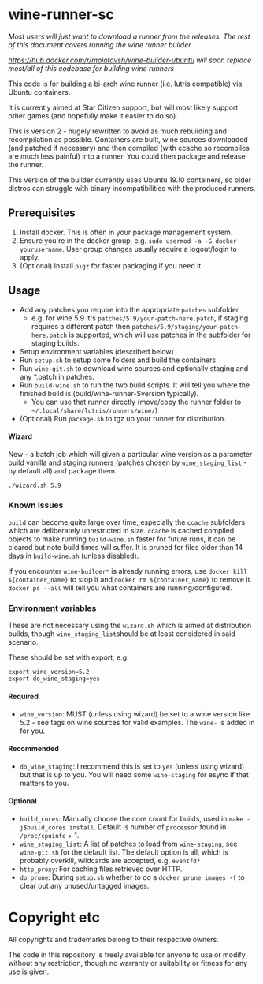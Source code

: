 # wine-runner-sc

_Most users will just want to download a runner from the releases. The rest of this document covers running the wine runner builder._

_https://hub.docker.com/r/molotovsh/wine-builder-ubuntu will soon replace most/all of this codebase for building wine runners_

This code is for building a bi-arch wine runner (i.e. lutris compatible) via Ubuntu containers.

It is currently aimed at Star Citizen support, but will most likely support other games (and hopefully make it easier to do so).

This is version 2 - hugely rewritten to avoid as much rebuilding and recompilation as possible. Containers are built, wine sources downloaded (and patched if necessary) and then compiled (with ccache so recompiles are much less painful) into a runner. You could then package and release the runner.

This version of the builder currently uses Ubuntu 19.10 containers, so older distros can struggle with binary incompatibilities with the produced runners.

## Prerequisites

1) Install docker. This is often in your package management system.
2) Ensure you're in the docker group, e.g. `sudo usermod -a -G docker yourusername`. User group changes usually require a logout/login to apply.
3) (Optional) Install `pigz` for faster packaging if you need it.

## Usage

- Add any patches you require into the appropriate `patches` subfolder
  - e.g. for wine 5.9 it's `patches/5.9/your-patch-here.patch`, if staging requires a different patch then `patches/5.9/staging/your-patch-here.patch` is supported, which will use patches in the subfolder for staging builds.
- Setup environment variables (described below)
- Run `setup.sh` to setup some folders and build the containers
- Run `wine-git.sh` to download wine sources and optionally staging and any *.patch in patches.
- Run `build-wine.sh` to run the two build scripts. It will tell you where the finished build is (build/wine-runner-$version typically).
  - You can use that runner directly (move/copy the runner folder to `~/.local/share/lutris/runners/wine/`)
- (Optional) Run `package.sh` to tgz up your runner for distribution.

#### Wizard

New - a batch job which will given a particular wine version as a parameter build vanilla and staging runners (patches chosen by `wine_staging_list` - by default all) and package them.

```
./wizard.sh 5.9
```

### Known Issues

`build` can become quite large over time, especially the `ccache` subfolders which are deliberately unrestricted in size. `ccache` is cached compiled objects to make running `build-wine.sh` faster for future runs, it can be cleared but note build times will suffer. It is pruned for files older than 14 days in `build-wine.sh` (unless disabled).

If you encounter `wine-builder*` is already running errors, use `docker kill ${container_name}` to stop it and `docker rm ${container_name}` to remove it. `docker ps --all` will tell you what containers are running/configured.

### Environment variables

These are not necessary using the `wizard.sh` which is aimed at distribution builds, though `wine_staging_list`should be at least considered in said scenario.

These should be set with export, e.g.

```
export wine_version=5.2
export do_wine_staging=yes
```

#### Required

- `wine_version`: MUST (unless using wizard) be set to a wine version like 5.2 - see tags on wine sources for valid examples. The `wine-` is added in for you.

#### Recommended

- `do_wine_staging`: I recommend this is set to `yes` (unless using wizard) but that is up to you. You will need some `wine-staging` for esync if that matters to you.

#### Optional

- `build_cores`: Manually choose the core count for builds, used in `make -j$build_cores install`. Default is number of `processor` found in `/proc/cpuinfo` + 1.
- `wine_staging_list`: A list of patches to load from `wine-staging`, see `wine-git.sh` for the default list. The default option is all, which is probably overkill, wildcards are accepted, e.g. `eventfd*`
- `http_proxy`: For caching files retrieved over HTTP.
- `do_prune`: During `setup.sh` whether to do a `docker prune images -f` to clear out any unused/untagged images.

# Copyright etc

All copyrights and trademarks belong to their respective owners.

The code in this repository is freely available for anyone to use or modify without any restriction, though no warranty or suitability or fitness for any use is given.

